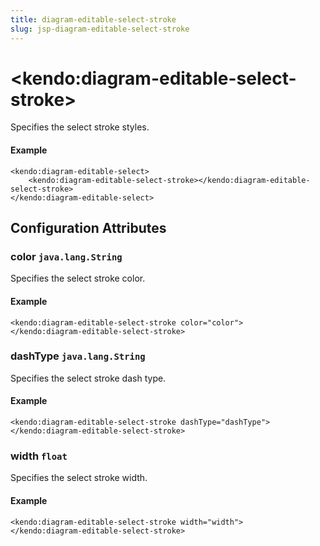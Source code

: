 ```yaml
---
title: diagram-editable-select-stroke
slug: jsp-diagram-editable-select-stroke
---
```


# \<kendo:diagram-editable-select-stroke\>

Specifies the select stroke styles.

#### Example
    <kendo:diagram-editable-select>
        <kendo:diagram-editable-select-stroke></kendo:diagram-editable-select-stroke>
    </kendo:diagram-editable-select>

## Configuration Attributes

### color `java.lang.String`

Specifies the select stroke color.

#### Example
    <kendo:diagram-editable-select-stroke color="color">
    </kendo:diagram-editable-select-stroke>

### dashType `java.lang.String`

Specifies the select stroke dash type.

#### Example
    <kendo:diagram-editable-select-stroke dashType="dashType">
    </kendo:diagram-editable-select-stroke>

### width `float`

Specifies the select stroke width.

#### Example
    <kendo:diagram-editable-select-stroke width="width">
    </kendo:diagram-editable-select-stroke>


